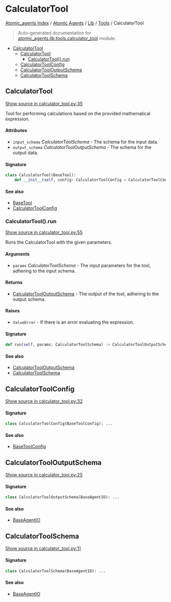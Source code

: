 # CalculatorTool

[Atomic_agents Index](../../../README.md#atomic_agents-index) / [Atomic Agents](../../index.md#atomic-agents) / [Lib](../index.md#lib) / [Tools](./index.md#tools) / CalculatorTool

> Auto-generated documentation for [atomic_agents.lib.tools.calculator_tool](../../../../../atomic_agents/lib/tools/calculator_tool.py) module.

- [CalculatorTool](#calculatortool)
  - [CalculatorTool](#calculatortool-1)
    - [CalculatorTool().run](#calculatortool()run)
  - [CalculatorToolConfig](#calculatortoolconfig)
  - [CalculatorToolOutputSchema](#calculatortooloutputschema)
  - [CalculatorToolSchema](#calculatortoolschema)

## CalculatorTool

[Show source in calculator_tool.py:35](../../../../../atomic_agents/lib/tools/calculator_tool.py#L35)

Tool for performing calculations based on the provided mathematical expression.

#### Attributes

- `input_schema` *CalculatorToolSchema* - The schema for the input data.
- `output_schema` *CalculatorToolOutputSchema* - The schema for the output data.

#### Signature

```python
class CalculatorTool(BaseTool):
    def __init__(self, config: CalculatorToolConfig = CalculatorToolConfig()): ...
```

#### See also

- [BaseTool](./base.md#basetool)
- [CalculatorToolConfig](#calculatortoolconfig)

### CalculatorTool().run

[Show source in calculator_tool.py:55](../../../../../atomic_agents/lib/tools/calculator_tool.py#L55)

Runs the CalculatorTool with the given parameters.

#### Arguments

- `params` *CalculatorToolSchema* - The input parameters for the tool, adhering to the input schema.

#### Returns

- [CalculatorToolOutputSchema](#calculatortooloutputschema) - The output of the tool, adhering to the output schema.

#### Raises

- `ValueError` - If there is an error evaluating the expression.

#### Signature

```python
def run(self, params: CalculatorToolSchema) -> CalculatorToolOutputSchema: ...
```

#### See also

- [CalculatorToolOutputSchema](#calculatortooloutputschema)
- [CalculatorToolSchema](#calculatortoolschema)



## CalculatorToolConfig

[Show source in calculator_tool.py:32](../../../../../atomic_agents/lib/tools/calculator_tool.py#L32)

#### Signature

```python
class CalculatorToolConfig(BaseToolConfig): ...
```

#### See also

- [BaseToolConfig](./base.md#basetoolconfig)



## CalculatorToolOutputSchema

[Show source in calculator_tool.py:25](../../../../../atomic_agents/lib/tools/calculator_tool.py#L25)

#### Signature

```python
class CalculatorToolOutputSchema(BaseAgentIO): ...
```

#### See also

- [BaseAgentIO](../../agents/base_agent.md#baseagentio)



## CalculatorToolSchema

[Show source in calculator_tool.py:11](../../../../../atomic_agents/lib/tools/calculator_tool.py#L11)

#### Signature

```python
class CalculatorToolSchema(BaseAgentIO): ...
```

#### See also

- [BaseAgentIO](../../agents/base_agent.md#baseagentio)